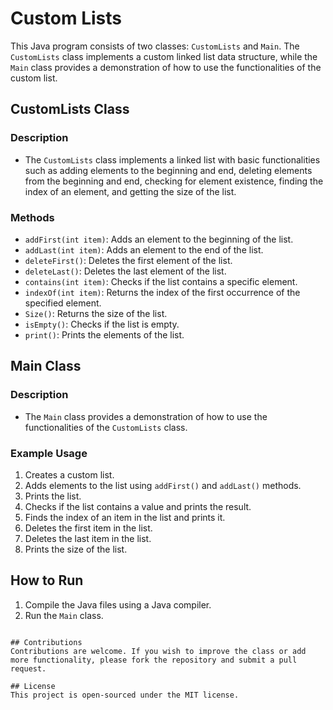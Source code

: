 # Custom Lists

This Java program consists of two classes: `CustomLists` and `Main`. The `CustomLists` class implements a custom linked list data structure, while the `Main` class provides a demonstration of how to use the functionalities of the custom list.

## CustomLists Class

### Description
- The `CustomLists` class implements a linked list with basic functionalities such as adding elements to the beginning and end, deleting elements from the beginning and end, checking for element existence, finding the index of an element, and getting the size of the list.

### Methods
- `addFirst(int item)`: Adds an element to the beginning of the list.
- `addLast(int item)`: Adds an element to the end of the list.
- `deleteFirst()`: Deletes the first element of the list.
- `deleteLast()`: Deletes the last element of the list.
- `contains(int item)`: Checks if the list contains a specific element.
- `indexOf(int item)`: Returns the index of the first occurrence of the specified element.
- `Size()`: Returns the size of the list.
- `isEmpty()`: Checks if the list is empty.
- `print()`: Prints the elements of the list.

## Main Class

### Description
- The `Main` class provides a demonstration of how to use the functionalities of the `CustomLists` class.

### Example Usage
1. Creates a custom list.
2. Adds elements to the list using `addFirst()` and `addLast()` methods.
3. Prints the list.
4. Checks if the list contains a value and prints the result.
5. Finds the index of an item in the list and prints it.
6. Deletes the first item in the list.
7. Deletes the last item in the list.
8. Prints the size of the list.

## How to Run
1. Compile the Java files using a Java compiler.
2. Run the `Main` class.

```

## Contributions
Contributions are welcome. If you wish to improve the class or add more functionality, please fork the repository and submit a pull request.

## License
This project is open-sourced under the MIT license.

